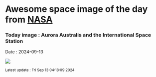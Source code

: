 
# Awesome space image of the day from [NASA](https://api.nasa.gov/)

### Today image : Aurora Australis and the International Space Station
Date : 2024-09-13

![](https://apod.nasa.gov/apod/image/2409/iss071e564695_1024.jpg)

<small>Latest update : Fri Sep 13 04:18:09 2024</small>
        
